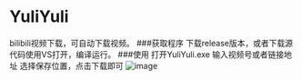 # YuliYuli
bilibili视频下载，可自动下载视频。
###获取程序
下载release版本，或者下载源代码使用VS打开，编译运行。
###使用
打开YuliYuli.exe
输入视频号或者链接地址
选择保存位置，点击下载即可
![image](https://wx1.sbimg.cn/2020/08/11/oYgWA.png)
